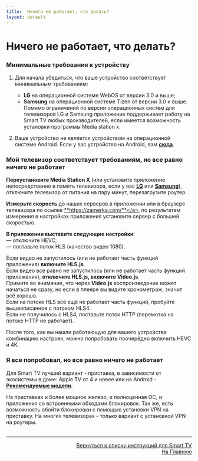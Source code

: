 ```yaml
---
title:  Ничего не работает, что делать?
layout: default
---
```


# Ничего не работает, что делать?

### Минимальные требования к устройству
1. Для начала убедиться, что ваше устройство соответствует минимальным требованиям:  
    - **LG** на операционной системе WebOS от версии 3.0 и выше;  
    - **Samsung** на операционной системе Tizen от версии 3.0 и выше.  
    Помимо ограничений по версии операционных систем для телевизоров LG и Samsung приложение поддерживает работу на Smart TV любых производителей, если имеется возможность установки программы Media station x.  

2. Ваше устройство не является устройством на операционной системе Android. Если у вас устройство на Android, вам <a href="" target="_blank" rel="noopener noreferrer">**сюда**</a>.

### Мой телевизор соответствует требованиям, но все равно ничего не работает
**Переустановите Media Station X** (или установите приложение непосредственно в память телевизора, если у вас <a href="https://lazykpub.github.io/Lazykpub/pages/subp/lg_install" target="_blank" rel="noopener noreferrer">**LG**</a> или <a href="https://lazykpub.github.io/Lazykpub/pages/subp/samsung_install" target="_blank" rel="noopener noreferrer">**Samsung**</a>), отключите телевизор от питания на пару минут, перезагрузите роутер.  

**Измерьте скорость** до наших серверов в приложении или в браузере телевизора по ссылке <a href="" target="_blank" rel="noopener noreferrer">**https://zamerka.com/**</a>, по результатам измерения в настройках приложения установите сервер с большей скоростью.

**В приложении выставите следующие настройки**:  
— отключите HEVC;  
— поставьте поток HLS (качество видео 1080).

Если видео не запустилось (или не работает часть функций приложения) **включите HLS.js**.  
Если видео все равно не запустилось (или не работает часть функций приложения), **отключите HLS.js, включите Video.js**.  
Примите во внимание, что через **Video.js** воспроизведение может начаться не сразу, но если в плеере вы видите хронометраж, значит всё хорошо.  
Если на потоке HLS всё ещё не работает часть функций, пробуйте вышеописанное с потоком HLS4.  
Если не получилось с HLS4, поставьте поток HTTP (перемотка на потоке HTTP не работает). 

После того, как вы нашли работающую для вашего устройства комбинацию настроек, можно попробовать поочерёдно включить HEVC и 4К.

### Я все попробовал, но все равно ничего не работает
Для Smart TV лучший вариант - приставка, в зависимости от экосистемы в доме: Apple TV от 4 и новее или на Android - <a href="" target="_blank" rel="noopener noreferrer">**Рекомендуемые модели**</a>.

На приставках и более мощное железо, и полноценная ОС, и приложения со встроенными обходами блокировок. Так же, есть возможность обойти блокировки с помощью установки VPN на приставку. На многих телевизорах - только вариант с установкой VPN на роутеры.<br><br>



---
<p align="right"><a href="https://lazykpub.github.io/Lazykpub/pages/smarttv">Вернуться к списку инструкций для Smart TV</a><br>
<a href="https://lazykpub.github.io/Lazykpub">На Главную</a></p>
